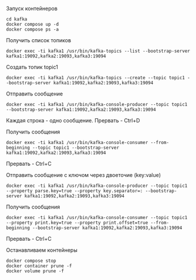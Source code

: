 Запуск контейнеров
```shell
cd kafka
docker compose up -d
docker compose ps -a
```

Получить список топиков
```shell
docker exec -ti kafka1 /usr/bin/kafka-topics --list --bootstrap-server kafka1:19092,kafka2:19093,kafka3:19094
```

Создать топик topic1
```shell
docker exec -ti kafka1 /usr/bin/kafka-topics --create --topic topic1 --bootstrap-server kafka1:19092,kafka2:19093,kafka3:19094
```

Отправить сообщение
```shell
docker exec -ti kafka1 /usr/bin/kafka-console-producer --topic topic1 --bootstrap-server kafka1:19092,kafka2:19093,kafka3:19094
```
Каждая строка - одно сообщение. Прервать - Ctrl+D

Получить сообщения
```shell
docker exec -ti kafka1 /usr/bin/kafka-console-consumer --from-beginning --topic topic1 --bootstrap-server kafka1:19092,kafka2:19093,kafka3:19094 
```
Прервать - Ctrl+C

Отправить сообщение c ключом через двоеточие (key:value)
```shell
docker exec -ti kafka1 /usr/bin/kafka-console-producer --topic topic1 --property parse.key=true --property key.separator=: --bootstrap-server kafka1:19092,kafka2:19093,kafka3:19094
```

Получить сообщения
```shell
docker exec -ti kafka1 /usr/bin/kafka-console-consumer --topic topic1 --property print.key=true --property print.offset=true --from-beginning --bootstrap-server kafka1:19092,kafka2:19093,kafka3:19094
```
Прервать - Ctrl+C

Останавливаем контейнеры
```shell
docker compose stop
docker container prune -f
docker volume prune -f
```
